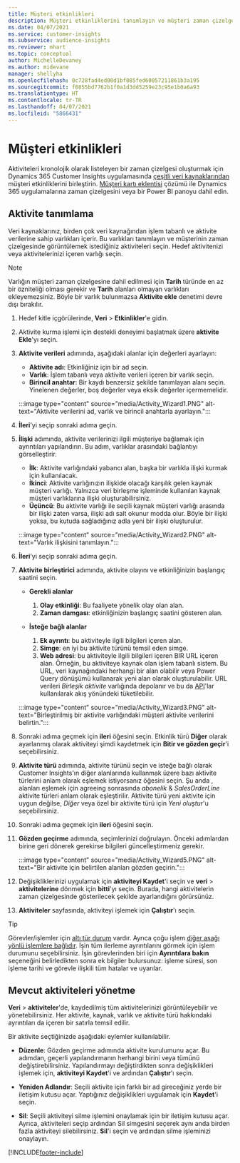 ```yaml
---
title: Müşteri etkinlikleri
description: Müşteri etkinliklerini tanımlayın ve müşteri zaman çizelgesinde görüntüleyin.
ms.date: 04/07/2021
ms.service: customer-insights
ms.subservice: audience-insights
ms.reviewer: mhart
ms.topic: conceptual
author: MichelleDevaney
ms.author: midevane
manager: shellyha
ms.openlocfilehash: 0c728fad4ed00d1bf085fed60057211861b3a195
ms.sourcegitcommit: f0855bd7762b1f0a1d3dd5259e23c95e1b0a6a93
ms.translationtype: HT
ms.contentlocale: tr-TR
ms.lasthandoff: 04/07/2021
ms.locfileid: "5866431"
---
```

# <a name="customer-activities"></a>Müşteri etkinlikleri

Aktiviteleri kronolojik olarak listeleyen bir zaman çizelgesi oluşturmak için Dynamics 365 Customer Insights uygulamasında [çeşitli veri kaynaklarından](data-sources.md) müşteri etkinliklerini birleştirin. [Müşteri kartı eklentisi](customer-card-add-in.md) çözümü ile Dynamics 365 uygulamalarına zaman çizelgesini veya bir Power BI panoyu dahil edin.

## <a name="define-an-activity"></a>Aktivite tanımlama

Veri kaynaklarınız, birden çok veri kaynağından işlem tabanlı ve aktivite verilerine sahip varlıkları içerir. Bu varlıkları tanımlayın ve müşterinin zaman çizelgesinde görüntülemek istediğiniz aktiviteleri seçin. Hedef aktivitenizi veya aktivitelerinizi içeren varlığı seçin.

> [!NOTE]
> Varlığın müşteri zaman çizelgesine dahil edilmesi için **Tarih** türünde en az bir özniteliği olması gerekir ve **Tarih** alanları olmayan varlıkları ekleyemezsiniz. Böyle bir varlık bulunmazsa **Aktivite ekle** denetimi devre dışı bırakılır.

1. Hedef kitle içgörülerinde, **Veri** > **Etkinlikler**'e gidin.

1. Aktivite kurma işlemi için destekli deneyimi başlatmak üzere **aktivite Ekle**'yı seçin.

1. **Aktivite verileri** adımında, aşağıdaki alanlar için değerleri ayarlayın:

   - **Aktivite adı**: Etkinliğiniz için bir ad seçin.
   - **Varlık**: İşlem tabanlı veya aktivite verileri içeren bir varlık seçin.
   - **Birincil anahtar**: Bir kaydı benzersiz şekilde tanımlayan alanı seçin. Yinelenen değerler, boş değerler veya eksik değerler içermemelidir.

   :::image type="content" source="media/Activity_Wizard1.PNG" alt-text="Aktivite verilerini ad, varlık ve birincil anahtarla ayarlayın.":::

1. **İleri**’yi seçip sonraki adıma geçin.

1. **İlişki** adımında, aktivite verilerinizi ilgili müşteriye bağlamak için ayrıntıları yapılandırın. Bu adım, varlıklar arasındaki bağlantıyı görselleştirir.  

   - **İlk**: Aktivite varlığındaki yabancı alan, başka bir varlıkla ilişki kurmak için kullanılacak.
   - **İkinci**: Aktivite varlığınızın ilişkide olacağı karşılık gelen kaynak müşteri varlığı. Yalnızca veri birleşme işleminde kullanılan kaynak müşteri varlıklarına ilişki oluşturabilirsiniz.
   - **Üçüncü**: Bu aktivite varlığı ile seçili kaynak müşteri varlığı arasında bir ilişki zaten varsa, ilişki adı salt okunur modda olur. Böyle bir ilişki yoksa, bu kutuda sağladığınız adla yeni bir ilişki oluşturulur.

   :::image type="content" source="media/Activity_Wizard2.PNG" alt-text="Varlık ilişkisini tanımlayın.":::

1. **İleri**’yi seçip sonraki adıma geçin. 

1. **Aktivite birleştirici** adımında, aktivite olayını ve etkinliğinizin başlangıç saatini seçin. 
   - **Gerekli alanlar**
      1. **Olay etkinliği**: Bu faaliyete yönelik olay olan alan.
      2. **Zaman damgası**: etkinliğinizin başlangıç saatini gösteren alan.

   - **İsteğe bağlı alanlar**
      1. **Ek ayrıntı**: bu aktiviteyle ilgili bilgileri içeren alan.
      2. **Simge**: en iyi bu aktivite türünü temsil eden simge.
      3. **Web adresi**: bu aktiviteyle ilgili bilgileri içeren BIR URL içeren alan. Örneğin, bu aktiviteye kaynak olan işlem tabanlı sistem. Bu URL, veri kaynağındaki herhangi bir alan olabilir veya Power Query dönüşümü kullanarak yeni alan olarak oluşturulabilir. URL verileri *Birleşik aktivite* varlığında depolanır ve bu da [API](apis.md)'lar kullanılarak akış yönündeki tüketilebilir.
   
   :::image type="content" source="media/Activity_Wizard3.PNG" alt-text="Birleştirilmiş bir aktivite varlığındaki müşteri aktivite verilerini belirtin.":::

1. Sonraki adıma geçmek için **ileri** öğesini seçin. Etkinlik türü **Diğer** olarak ayarlanmış olarak aktiviteyi şimdi kaydetmek için **Bitir ve gözden geçir**'i seçebilirsiniz. 

1. **Aktivite türü** adımında, aktivite türünü seçin ve isteğe bağlı olarak Customer Insights'ın diğer alanlarında kullanmak üzere bazı aktivite türlerini anlam olarak eşlemek istiyorsanız öğesini seçin. Şu anda , alanları eşlemek için agreeing sonrasında *abonelik* & *SalesOrderLine* aktivite türleri anlam olarak eşleştirilir. Aktivite türü yeni aktivite için uygun değilse, *Diğer* veya  özel bir aktivite türü için *Yeni oluştur*'u seçebilirsiniz.

1. Sonraki adıma geçmek için **ileri** öğesini seçin. 

1. **Gözden geçirme** adımında, seçimlerinizi doğrulayın. Önceki adımlardan birine geri dönerek gerekirse bilgileri güncelleştirmeniz gerekir.

   :::image type="content" source="media/Activity_Wizard5.PNG" alt-text="Bir aktivite için belirtilen alanları gözden geçirin.":::
   
1. Değişikliklerinizi uygulamak için **aktiviteyi Kaydet**'i seçin ve **veri** > **aktivitelerine** dönmek için **bitti**'yı seçin. Burada, hangi aktivitelerin zaman çizelgesinde gösterilecek şekilde ayarlandığını görürsünüz. 

1. **Aktiviteler** sayfasında, aktiviteyi işlemek için **Çalıştır**'ı seçin. 

> [!TIP]
> Görevler/işlemler için [altı tür durum](system.md#status-types) vardır. Ayrıca çoğu işlem [diğer aşağı yönlü işlemlere bağlıdır](system.md#refresh-policies). İşin tüm ilerleme ayrıntılarını görmek için işlem durumunu seçebilirsiniz. İşin görevlerinden biri için **Ayrıntılara bakın** seçeneğini belirledikten sonra ek bilgiler bulursunuz: işleme süresi, son işleme tarihi ve görevle ilişkili tüm hatalar ve uyarılar.


## <a name="manage-existing-activities"></a>Mevcut aktiviteleri yönetme

**Veri** > **aktiviteler**'de, kaydedilmiş tüm aktivitelerinizi görüntüleyebilir ve yönetebilirsiniz. Her aktivite, kaynak, varlık ve aktivite türü hakkındaki ayrıntıları da içeren bir satırla temsil edilir.

Bir aktivite seçtiğinizde aşağıdaki eylemler kullanılabilir. 

- **Düzenle**: Gözden geçirme adımında aktivite kurulumunu açar. Bu adımdan, geçerli yapılandırmanın herhangi birini veya tümünü değiştirebilirsiniz. Yapılandırmayı değiştirdikten sonra değişiklikleri işlemek için, **aktiviteyi Kaydet**'i ve ardından **Çalıştır**'ı seçin.

- **Yeniden Adlandır**: Seçili aktivite için farklı bir ad gireceğiniz yerde bir iletişim kutusu açar. Yaptığınız değişiklikleri uygulamak için **Kaydet**'i seçin.

- **Sil**: Seçili aktiviteyi silme işlemini onaylamak için bir iletişim kutusu açar. Ayrıca, aktiviteleri seçip ardından Sil simgesini seçerek aynı anda birden fazla aktiviteyi silebilirsiniz. **Sil**'i seçin ve ardından silme işleminizi onaylayın.

[!INCLUDE[footer-include](../includes/footer-banner.md)]
